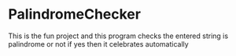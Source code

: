 # PalindromeChecker
This is the fun project and this program checks the entered string is palindrome or not if yes then it celebrates automatically

